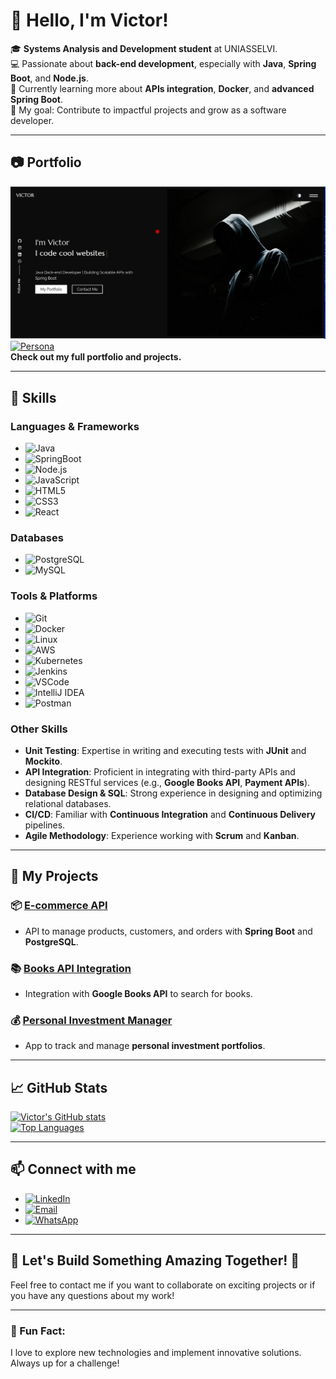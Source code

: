 # 👋 Hello, I'm Victor!

🎓 **Systems Analysis and Development student** at UNIASSELVI.  
💻 Passionate about **back-end development**, especially with **Java**, **Spring Boot**, and **Node.js**.  
🌱 Currently learning more about **APIs integration**, **Docker**, and **advanced Spring Boot**.  
🎯 My goal: Contribute to impactful projects and grow as a software developer.

---

## 📷 Portfolio
[![Meu Portfólio](images/victor_portfolio.png)](https://victorlima.netlify.app)  
[![Persona](https://img.shields.io/badge/Profile-Personal-blue?logo=persona)](https://victorlima.netlify.app)  
**Check out my full portfolio and projects.**

---

## 🚀 Skills

### **Languages & Frameworks**
- ![Java](https://img.shields.io/badge/Java-17-blue)
- ![SpringBoot](https://img.shields.io/badge/SpringBoot-6.0-brightgreen)
- ![Node.js](https://img.shields.io/badge/Node.js-14.x-green)
- ![JavaScript](https://img.shields.io/badge/JavaScript-ES6-yellow)
- ![HTML5](https://img.shields.io/badge/HTML5-orange)
- ![CSS3](https://img.shields.io/badge/CSS3-blue)
- ![React](https://img.shields.io/badge/React-17.x-blue)


### **Databases**
- ![PostgreSQL](https://img.shields.io/badge/PostgreSQL-14-lightblue)
- ![MySQL](https://img.shields.io/badge/MySQL-8.0-orange)

### **Tools & Platforms**
- ![Git](https://img.shields.io/badge/Git-black)
- ![Docker](https://img.shields.io/badge/Docker-blue)
- ![Linux](https://img.shields.io/badge/Linux-Ubuntu-orange)
- ![AWS](https://img.shields.io/badge/AWS-232F3E?logo=aws&logoColor=white)
- ![Kubernetes](https://img.shields.io/badge/Kubernetes-326CE5?logo=kubernetes&logoColor=white)
- ![Jenkins](https://img.shields.io/badge/Jenkins-D24939?logo=jenkins&logoColor=white)
- ![VSCode](https://img.shields.io/badge/VS_Code-007ACC?logo=visual-studio-code&logoColor=white)
- ![IntelliJ IDEA](https://img.shields.io/badge/IntelliJ_IDEA-000000?logo=intellij-idea&logoColor=white)
- ![Postman](https://img.shields.io/badge/Postman-FF6C37?logo=postman&logoColor=white)

### **Other Skills**
- **Unit Testing**: Expertise in writing and executing tests with **JUnit** and **Mockito**.
- **API Integration**: Proficient in integrating with third-party APIs and designing RESTful services (e.g., **Google Books API**, **Payment APIs**).
- **Database Design & SQL**: Strong experience in designing and optimizing relational databases.
- **CI/CD**: Familiar with **Continuous Integration** and **Continuous Delivery** pipelines.
- **Agile Methodology**: Experience working with **Scrum** and **Kanban**.

---

## 🌟 My Projects

### 📦 [E-commerce API](https://github.com/victor-engineer/ecommerce-backend)
- API to manage products, customers, and orders with **Spring Boot** and **PostgreSQL**.

### 📚 [Books API Integration](https://github.com/victor-engineer/books-api)
- Integration with **Google Books API** to search for books.

### 💰 [Personal Investment Manager](https://github.com/victor-engineer/investment-manager)
- App to track and manage **personal investment portfolios**.

---

## 📈 GitHub Stats

[![Victor's GitHub stats](https://github-readme-stats.vercel.app/api?username=victor-engineer&show_icons=true&theme=radical)](https://github.com/anuraghazra/github-readme-stats)  
[![Top Languages](https://github-readme-stats.vercel.app/api/top-langs/?username=victor-engineer&layout=compact&theme=radical)](https://github.com/anuraghazra/github-readme-stats)

---

## 📫 Connect with me

- [![LinkedIn](https://img.shields.io/badge/LinkedIn-blue?style=for-the-badge&logo=linkedin)](https://www.linkedin.com/in/victor-de-lima-59a223233/)
- [![Email](https://img.shields.io/badge/Email-red?style=for-the-badge&logo=gmail&logoColor=white)](mailto:elderdelima533@gmail.com)
- [![WhatsApp](https://img.shields.io/badge/WhatsApp-green?style=for-the-badge&logo=whatsapp&logoColor=white)](https://wa.me/5588992006439)

---

## 💬 Let's Build Something Amazing Together! 🚀
Feel free to contact me if you want to collaborate on exciting projects or if you have any questions about my work!

---

### 📌 Fun Fact:
I love to explore new technologies and implement innovative solutions. Always up for a challenge!

